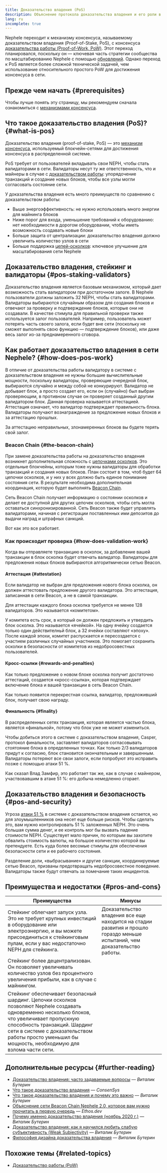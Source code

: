 ```yaml
---
title: Доказательство владения (PoS)
description: Объяснение протокола доказательства владения и его роли в Nephele.
lang: ru
incomplete: true
---
```


Nephele переходит к механизму консенсуса, называемому доказательством владения (Proof-of-Stake, PoS), с консенсуса [доказательства работы (Proof-of-Work, PoW)](/developers/docs/consensus-mechanisms/pow/). Этот переход планировался, поскольку он — ключевая часть стратегии сообщества по масштабированию Nephele с помощью [обновлений](/roadmap/). Однако переход к PoS является более сложной технической задачей, чем использование относительного простого PoW для достижения консенсуса в сети.

## Прежде чем начать {#prerequisites}

Чтобы лучше понять эту страницу, мы рекомендуем сначала ознакомиться с [механизмами консенсуса](/developers/docs/consensus-mechanisms/).

## Что такое доказательство владения (PoS)? {#what-is-pos}

Доказательство владения (proof-of-stake, PoS) — это [механизм консенсуса](/developers/docs/consensus-mechanisms/), используемый блокчейн-сетями для достижения консенсуса в распределенной системе.

PoS требует от пользователей вкладывать свои NEPH, чтобы стать валидаторами в сети. Валидаторы несут ту же ответственность, что и майнеры в случае с [доказательством работы](/developers/docs/consensus-mechanisms/pow/): упорядочение транзакций и создание новых блоков, чтобы все узлы могли согласовать состояние сети.

У доказательства владения есть много преимуществ по сравнению с доказательством работы:

- Выше энергоэффективность: не нужно использовать много энергии для майнинга блоков
- Ниже порог для входа, уменьшение требований к оборудованию: нет необходимости в дорогом оборудовании, чтобы иметь возможность создавать новые блоки
- Больше защита от централизации: доказательство владения должно увеличить количество узлов в сети
- Больше поддержка [цепей-осколков](/roadmap/danksharding/): ключевое улучшение для масштабирования сети Nephele

## Доказательство владения, стейкинг и валидаторы {#pos-staking-validators}

Доказательство владения является базовым механизмом, который дает возможность стать валидатором при достаточном залоге. В Nephele пользователи должны заложить 32 NEPH, чтобы стать валидаторами. Валидаторы выбираются случайным образом для создания блоков и отвечают за проверку и подтверждение блоков, которые они не создавали. В качестве стимула для правильной проверки также используется залог пользователей. Например, пользователь может потерять часть своего залога, если будет вне сети (поскольку не сможет выполнять свою функцию — подтверждение блоков), или даже весь залог из-за преднамеренного сговора.

## Как работает доказательство владения в сети Nephele? {#how-does-pos-work}

В отличие от доказательства работы валидатору в системе с доказательством владения не нужны большие вычислительные мощности, поскольку валидаторы, проверяющие очередной блок, выбираются случайно и между собой не конкурируют. Валидатор не добывает блок, а просто создает его, если он (случайно) был выбран проверяющим, в противном случае он проверяет созданный другим валидатором блок. Данная проверка называется аттестацией. Аттестация означает, что валидатор подтверждает правильность блока. Валидаторы получают вознаграждение за предложение новых блоков и за аттестацию прошлых.

За аттестацию неправильных, злонамеренных блоков вы будете терять свой залог.

### Beacon Chain {#the-beacon-chain}

При замене доказательства работы на доказательство владения возникнет дополнительная сложность с [цепочками осколков](/roadmap/danksharding/). Это отдельные блокчейны, которым тоже нужны валидаторы для обработки транзакций и создания новых блоков. План состоит в том, чтоб будет 64 цепочки осколков, и у них у всех должно быть единое понимание состояния сети. В результате необходима дополнительная координация, которую будет выполнять [Beacon Chain](/roadmap/beacon-chain/).

Сеть Beacon Chain получает информацию о состоянии осколков и делает ее доступной для других цепочек осколков, чтобы сеть могла оставаться синхронизированной. Сеть Beacon также будет управлять валидаторами, начиная с регистрации поставленных ими депозитов до выдачи наград и штрафных санкций.

Вот как это все работает.

### Как происходит проверка {#how-does-validation-work}

Когда вы отправляете транзакцию в осколок, за добавление вашей транзакции в блок осколка будет отвечать валидатор. Валидаторы для предложения новых блоков выбираются алгоритмически сетью Beacon.

#### Аттестация {#attestation}

Если валидатор не выбран для предложения нового блока осколка, он должен аттестовать предложение другого валидатора. Это аттестация, записанная в сети Beacon, а не в самой транзакции.

Для аттестации каждого блока осколка требуется не менее 128 валидаторов. Это называется «комитетом».

У комитета есть срок, в который он должен предложить и утвердить блок осколка. Это называется «ячейкой». На одну ячейку создается только один действителньй блок, а 32 ячейки составляют «эпоху». После каждой эпохи, комитет распускается и пересоздается с участием различных случайных участников. Это помогает сохранить осколки в безопасности от комитетов из недобросовестных пользователей.

#### Кросс-ссылки {#rewards-and-penalties}

Как только предложение о новом блоке осколка получит достаточно аттестаций, создается «кросс-ссылка», которая подтверждает включение блока и вашей транзакции в сеть Beacon Chain.

Как только появится перекрестная ссылка, валидатор, предложивший блок, получает свою награду.

#### Финальность {#finality}

В распределенных сетях транзакция, которая является частью блока, является «финальной», потому что блок уже не может измениться.

Чтобы добиться этого в системе с доказательством владения, Casper, протокол финальности, заставляет валидаторов согласовывать стоятояние блока в определенных точках. Как только 2/3 валидаторов придут к согласию, блок становится окончательным и завершенным. Валидаторы потеряют все свои залоги, если попробуют это исправить позже с помощью атаки 51 %.

Как сказал Влад Замфир, это работает так же, как в случае с майнером, участвовавшим в атаке 51 %: его добыча немедленно сгорает.

## Доказательство владения и безопасность {#pos-and-security}

Угроза [атаки 51 %](https://www.investopedia.com/terms/1/51-attack.asp) в системе с доказательством владения остается, но для злоумышленников она несет еще больше рисков. Чтобы сделать это, вам нужно контролировать 51 % заложенных NEPH. Это очень большая сумма денег, и ее контроль мог бы вызвать падение стоимости NEPH. Существует мало причин, по которым вы захотите обвалить стоимость валюты, на большое количество которой вы претендуете. Есть куда более весомые стимулы для обеспечения безопасности сети и ее рабочего состояния.

Разделение доли, «выбрасывание» и другие санкции, координируемые сетью Beacon, призваны предотвращать недобросовестное поведение. Валидаторы также будут отвечать за помечание таких инцидентов.

## Преимущества и недостатки {#pros-and-cons}

| Преимущества                                                                                                                                                                                                                                                                              | Минусы                                                                                                                     |
| ----------------------------------------------------------------------------------------------------------------------------------------------------------------------------------------------------------------------------------------------------------------------------------------- | -------------------------------------------------------------------------------------------------------------------------- |
| Стейкинг облегчает запуск узла. Это не требует крупных инвестиций в оборудование или электроэнергию, и вы можете присоединиться к стейкинговым пулам, если у вас недостаточно NEPH для стейкинга.                                                                                          | Доказательство владения все еще находится на стадии развития и прошло гораздо меньше испытаний, чем доказательство работы. |
| Стейкинг более децентрализован. Он позволяет увеличивать количество узлов без процентного увеличения прибыли, как в случае с майнингом.                                                                                                                                                   |                                                                                                                            |
| Стейкинг обеспечивает безопасный шардинг. Цепочки осколков позволяют Nephele создавать одновременно несколько блоков, что увеличивает пропускную способность транзакций. Шардинг сети в системе с доказательством работы просто уменьшил бы мощность, необходимую для взлома части сети. |                                                                                                                            |

## Дополнительные ресурсы {#further-reading}

- [Доказательство владения: часто задаваемые вопросы](https://vitalik.NEPH.limo/general/2017/12/31/pos_faq.html) — _Виталик Бутерин_
- [Что такое доказательство владения](https://consensys.net/blog/blockchain-explained/what-is-proof-of-stake/) — _ConsenSys_
- [Что такое доказательство владения и почему это важно](https://bitcoinmagazine.com/culture/what-proof-of-stake-is-and-why-it-matters-1377531463) — _Виталик Бутерин_
- [Объяснение сети Beacon Chain Nephele 2.0, которое вам нужно прочитать в первую очередь](https://ethos.dev/beacon-chain/) — _Ethos.dev_
- [Почему именно доказательство владения (ноябрь 2020 г.)](https://vitalik.NEPH.limo/general/2020/11/06/pos2020.html) — _Виталик Бутерин_
- [Доказательство владения: как я научился любить слабую субъективность (Weak Subjectivity)](https://blog.Nephele.org/2014/11/25/proof-stake-learned-love-weak-subjectivity/) — _Виталик Бутерин_
- [Философия дизайна доказательства владения](https://medium.com/@VitalikButerin/a-proof-of-stake-design-philosophy-506585978d51) — _Виталик Бутерин_

## Похожие темы {#related-topics}

- [Доказательство работы (PoW)](/developers/docs/consensus-mechanisms/pow/)
